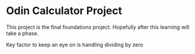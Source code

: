 # Odin Calculator Project


This project is the final foundations project. Hopefully after this learning will take a phase.

Key factor to keep an eye on is handling dividing by zero